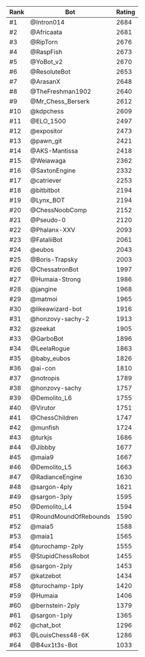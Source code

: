 Rank|Bot|Rating
---|---|---
#1|@Intron014|2684
#2|@Africaata|2681
#3|@RipTorn|2676
#4|@RaspFish|2673
#5|@YoBot_v2|2670
#6|@ResoluteBot|2653
#7|@ArasanX|2648
#8|@TheFreshman1902|2640
#9|@Mr_Chess_Berserk|2612
#10|@kdpchess|2609
#11|@ELO_1500|2497
#12|@expositor|2473
#13|@pawn_git|2421
#14|@AKS-Mantissa|2418
#15|@Weiawaga|2362
#16|@SaxtonEngine|2332
#17|@catriever|2253
#18|@bitbitbot|2194
#19|@Lynx_BOT|2194
#20|@ChessNoobComp|2152
#21|@Pseudo-0|2120
#22|@Phalanx-XXV|2093
#23|@FataliiBot|2061
#24|@eubos|2043
#25|@Boris-Trapsky|2003
#26|@ChessatronBot|1997
#27|@Humaia-Strong|1986
#28|@jangine|1968
#29|@matmoi|1965
#30|@likeawizard-bot|1916
#31|@honzovy-sachy-2|1913
#32|@zeekat|1905
#33|@GarboBot|1896
#34|@LeelaRogue|1863
#35|@baby_eubos|1826
#36|@ai-con|1810
#37|@notropis|1789
#38|@honzovy-sachy|1757
#39|@Demolito_L6|1755
#40|@Virutor|1751
#41|@ChessChildren|1747
#42|@munfish|1724
#43|@turkjs|1686
#44|@Jibbby|1677
#45|@maia9|1667
#46|@Demolito_L5|1663
#47|@RadianceEngine|1630
#48|@sargon-4ply|1621
#49|@sargon-3ply|1595
#50|@Demolito_L4|1594
#51|@RoundMoundOfRebounds|1590
#52|@maia5|1588
#53|@maia1|1565
#54|@turochamp-2ply|1555
#55|@StupidChessRobot|1455
#56|@sargon-2ply|1453
#57|@katzebot|1434
#58|@turochamp-1ply|1420
#59|@Humaia|1406
#60|@bernstein-2ply|1379
#61|@sargon-1ply|1365
#62|@chat_bot|1296
#63|@LouisChess48-6K|1286
#64|@B4ux1t3s-Bot|1033
